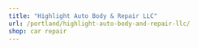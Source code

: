 ```yaml
---
title: "Highlight Auto Body & Repair LLC"
url: /portland/highlight-auto-body-and-repair-llc/
shop: car repair
---
```

